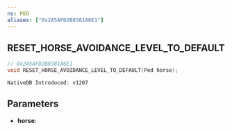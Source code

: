 ```yaml
---
ns: PED
aliases: ["0x2A5AFD2B8381A6E1"]
---
```

## RESET_HORSE_AVOIDANCE_LEVEL_TO_DEFAULT

```c
// 0x2A5AFD2B8381A6E1
void RESET_HORSE_AVOIDANCE_LEVEL_TO_DEFAULT(Ped horse);
```

```
NativeDB Introduced: v1207
```

## Parameters
* **horse**:

